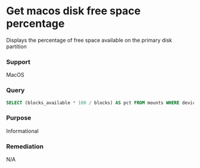 # Get macos disk free space percentage

Displays the percentage of free space available on the primary disk partition

### Support
MacOS

### Query
```sql
SELECT (blocks_available * 100 / blocks) AS pct FROM mounts WHERE device='/dev/disk1s1';
```

### Purpose

Informational

### Remediation

N/A